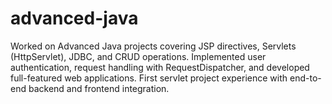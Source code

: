 # advanced-java
Worked on Advanced Java projects covering JSP directives, Servlets (HttpServlet), JDBC, and CRUD operations. Implemented user authentication, request handling with RequestDispatcher, and developed full-featured web applications. First servlet project experience with end-to-end backend and frontend integration.
